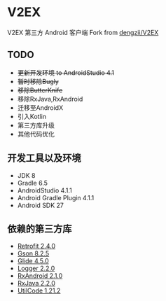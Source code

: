 # V2EX

V2EX 第三方 Android 客户端
Fork from
[dengzii/V2EX](https://github.com/dengzii/V2EX)


## TODO

- ~~更新开发环境 to AndroidStudio 4.1~~
- ~~暂时移除Bugly~~
- ~~移除ButterKnife~~
- 移除RxJava,RxAndroid
- 迁移至AndroidX
- 引入Kotlin
- 第三方库升级
- 其他代码优化

## 开发工具以及环境

- JDK 8
- Gradle 6.5
- AndroidStudio 4.1.1
- Android Gradle Plugin 4.1.1
- Android SDK 27

## 依赖的第三方库

- [Retrofit 2.4.0](https://github.com/square/retrofit)
- [Gson 8.2.5 ](https://github.com/google/gson)
- [Glide 4.5.0 ](https://github.com/bumptech/glide)
- [Logger 2.2.0 ](https://github.com/orhanobut/logger)
- [RxAndroid 2.1.0](https://github.com/ReactiveX/RxAndroid)
- [RxJava 2.2.0](https://github.com/ReactiveX/RxJava)
- [UtilCode 1.21.2 ](https://github.com/Blankj/AndroidUtilCode)

